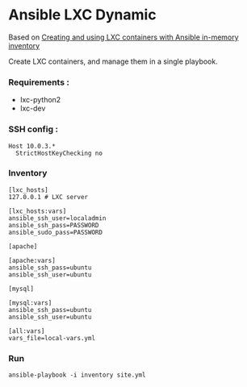 Ansible LXC Dynamic
=====

Based on [Creating and using LXC containers with Ansible in-memory inventory](http://gauvain.pocentek.net/ansible-to-deploy-lxc-containers.html)


Create LXC containers, and manage them in a single playbook.

### Requirements :

* lxc-python2
* lxc-dev

### SSH config :

```
Host 10.0.3.*
  StrictHostKeyChecking no
```

### Inventory

```
[lxc_hosts]
127.0.0.1 # LXC server

[lxc_hosts:vars]
ansible_ssh_user=localadmin
ansible_ssh_pass=PASSWORD
ansible_sudo_pass=PASSWORD

[apache]

[apache:vars]
ansible_ssh_pass=ubuntu
ansible_ssh_user=ubuntu

[mysql]

[mysql:vars]
ansible_ssh_pass=ubuntu
ansible_ssh_user=ubuntu

[all:vars]
vars_file=local-vars.yml
```

### Run

`ansible-playbook -i inventory site.yml`
